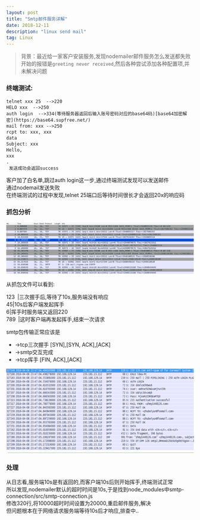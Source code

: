 ```yaml
---
layout: post
title: "Smtp邮件服务详解"
date: 2018-12-11  
description: "linux send mail"
tag: Linux
---  
```


> 背景：最近给一家客户安装服务,发现nodemailer邮件服务怎么发送都失败  
开始的报错是`greeting never received`,然后各种尝试添加各种配置项,并未解决问题  

### 终端测试:  

```
telnet xxx 25  -->220
HELO xxx  -->250
auth login  -->334(等待服务器返回后输入账号密码对应的base64码)[base64加密解密](https://base64.supfree.net/)  
mail from: xxx -->250
rcpt to: xxx, xxx
data
Subject: xxx
Hello,
xxx
.
 发送成功会返回success
```

客户加了白名单,跳过auth login这一步,通过终端测试发现可以发送邮件  
通过nodemail发送失败  
在终端测试的过程中发现,telnet 25端口后等待时间很长才会返回20x的响应码  

### 抓包分析  

![](/images/posts/2018-12-11-smtp/1.png)  

从抓包文件可以看到:  

123&ensp;|三次握手后,等待了10s,服务端没有响应  
45|10s后客户端发起挥手  
6|挥手时服务端又返回220  
789&ensp;|这时客户端再发起挥手,结束一次请求  

smtp包传输正常应该是  

* ->tcp三次握手  [SYN],[SYN, ACK],[ACK]
* ->smtp交互完成  
* ->tcp挥手      [FIN, ACK],[ACK]

![](/images/posts/2018-12-11-smtp/2.png)  

### 处理

从日志看,服务端10s是有返回的,而客户端10s后则开始挥手,终端测试正常  
所以发现,nodemailer默认的超时时间是10s,于是找到node_modules中smtp-connection/src/smtp-connection.js  
修改320行,将10000超时时间设置为20000,重启邮件服务,解决  
但问题根本在于网络请求服务端等待10s后才响应,排查中..